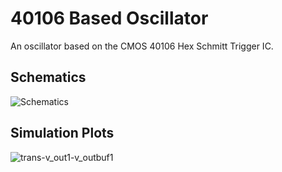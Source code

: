 # 40106 Based Oscillator

An oscillator based on the CMOS 40106 Hex Schmitt Trigger IC.

## Schematics

![Schematics](https://github.com/labtroll/KiCad-Simulations/assets/3527219/a3d62f5c-0235-4e89-b1df-5c6a97dbda6f)

## Simulation Plots

![trans-v_out1-v_outbuf1](https://github.com/labtroll/KiCad-Simulations/assets/3527219/f43581ab-3885-4836-8c5a-3175f1c140a9)
